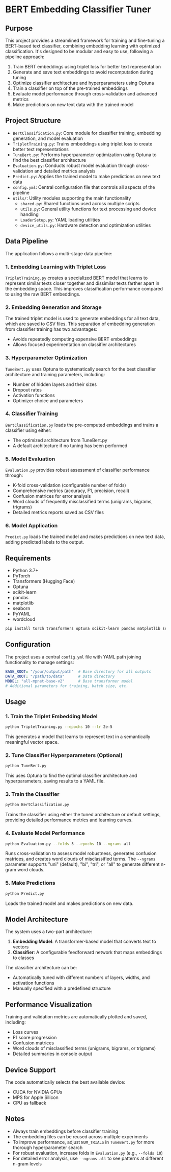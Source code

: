 # BERT Embedding Classifier Tuner

## Purpose

This project provides a streamlined framework for training and fine-tuning a BERT-based text classifier, combining embedding learning with optimized classification. It's designed to be modular and easy to use, following a pipeline approach:

1. Train BERT embeddings using triplet loss for better text representation
2. Generate and save text embeddings to avoid recomputation during tuning
3. Optimize classifier architecture and hyperparameters using Optuna
4. Train a classifier on top of the pre-trained embeddings
5. Evaluate model performance through cross-validation and advanced metrics
6. Make predictions on new text data with the trained model

## Project Structure

- `BertClassification.py`: Core module for classifier training, embedding generation, and model evaluation
- `TripletTraining.py`: Trains embeddings using triplet loss to create better text representations
- `TuneBert.py`: Performs hyperparameter optimization using Optuna to find the best classifier architecture
- `Evaluation.py`: Conducts robust model evaluation through cross-validation and detailed metrics analysis
- `Predict.py`: Applies the trained model to make predictions on new text data
- `config.yml`: Central configuration file that controls all aspects of the pipeline
- `utils/`: Utility modules supporting the main functionality
  - `shared.py`: Shared functions used across multiple scripts
  - `utils.py`: General utility functions for text processing and device handling
  - `LoaderSetup.py`: YAML loading utilities
  - `device_utils.py`: Hardware detection and optimization utilities

## Data Pipeline

The application follows a multi-stage data pipeline:

### 1. Embedding Learning with Triplet Loss

`TripletTraining.py` creates a specialized BERT model that learns to represent similar texts closer together and dissimilar texts farther apart in the embedding space. This improves classification performance compared to using the raw BERT embeddings.

### 2. Embedding Generation and Storage

The trained triplet model is used to generate embeddings for all text data, which are saved to CSV files. This separation of embedding generation from classifier training has two advantages:
- Avoids repeatedly computing expensive BERT embeddings
- Allows focused experimentation on classifier architectures

### 3. Hyperparameter Optimization

`TuneBert.py` uses Optuna to systematically search for the best classifier architecture and training parameters, including:
- Number of hidden layers and their sizes
- Dropout rates
- Activation functions
- Optimizer choice and parameters

### 4. Classifier Training

`BertClassification.py` loads the pre-computed embeddings and trains a classifier using either:
- The optimized architecture from TuneBert.py
- A default architecture if no tuning has been performed

### 5. Model Evaluation

`Evaluation.py` provides robust assessment of classifier performance through:
- K-fold cross-validation (configurable number of folds)
- Comprehensive metrics (accuracy, F1, precision, recall)
- Confusion matrices for error analysis
- Word clouds of frequently misclassified terms (unigrams, bigrams, trigrams)
- Detailed metrics reports saved as CSV files

### 6. Model Application

`Predict.py` loads the trained model and makes predictions on new text data, adding predicted labels to the output.

## Requirements

- Python 3.7+
- PyTorch
- Transformers (Hugging Face)
- Optuna
- scikit-learn
- pandas
- matplotlib
- seaborn
- PyYAML
- wordcloud

```bash
pip install torch transformers optuna scikit-learn pandas matplotlib seaborn pyyaml tqdm wordcloud
```

## Configuration

The project uses a central `config.yml` file with YAML path joining functionality to manage settings:

```yaml
BASE_ROOT: "/your/output/path"  # Base directory for all outputs
DATA_ROOT: "/path/to/data"      # Data directory
MODEL: "all-mpnet-base-v2"      # Base transformer model
# Additional parameters for training, batch size, etc.
```

## Usage

### 1. Train the Triplet Embedding Model

```bash
python TripletTraining.py --epochs 10 --lr 2e-5
```
This generates a model that learns to represent text in a semantically meaningful vector space.

### 2. Tune Classifier Hyperparameters (Optional)

```bash
python TuneBert.py
```
This uses Optuna to find the optimal classifier architecture and hyperparameters, saving results to a YAML file.

### 3. Train the Classifier

```bash
python BertClassification.py
```
Trains the classifier using either the tuned architecture or default settings, providing detailed performance metrics and learning curves.

### 4. Evaluate Model Performance

```bash
python Evaluation.py --folds 5 --epochs 10 --ngrams all
```
Runs cross-validation to assess model robustness, generates confusion matrices, and creates word clouds of misclassified terms. The `--ngrams` parameter supports "uni" (default), "bi", "tri", or "all" to generate different n-gram word clouds.

### 5. Make Predictions

```bash
python Predict.py
```
Loads the trained model and makes predictions on new data.

## Model Architecture

The system uses a two-part architecture:

1. **Embedding Model**: A transformer-based model that converts text to vectors
2. **Classifier**: A configurable feedforward network that maps embeddings to classes

The classifier architecture can be:
- Automatically tuned with different numbers of layers, widths, and activation functions
- Manually specified with a predefined structure

## Performance Visualization

Training and validation metrics are automatically plotted and saved, including:
- Loss curves
- F1 score progression
- Confusion matrices
- Word clouds of misclassified terms (unigrams, bigrams, or trigrams)
- Detailed summaries in console output

## Device Support

The code automatically selects the best available device:
- CUDA for NVIDIA GPUs
- MPS for Apple Silicon
- CPU as fallback

## Notes

- Always train embeddings before classifier training
- The embedding files can be reused across multiple experiments
- To improve performance, adjust `NUM_TRIALS` in `TuneBert.py` for more thorough hyperparameter search
- For robust evaluation, increase folds in `Evaluation.py` (e.g., `--folds 10`)
- For detailed error analysis, use `--ngrams all` to see patterns at different n-gram levels